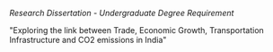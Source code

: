 *Research Dissertation - Undergraduate Degree Requirement* 

"Exploring the link between Trade, Economic Growth, Transportation Infrastructure and CO2 emissions in India"
